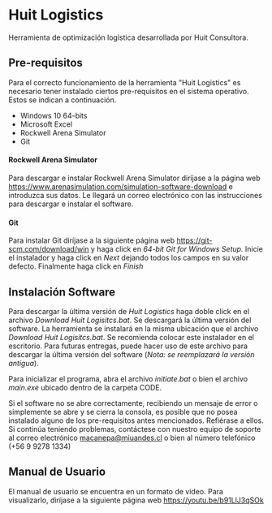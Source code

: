 # Huit Logistics

Herramienta de optimización logística desarrollada por Huit Consultora.

## Pre-requisitos
Para el correcto funcionamiento de la herramienta "Huit Logistics" es necesario
tener instalado ciertos pre-requisitos en el sistema operativo. Estos se indican
a continuación.

* Windows 10 64-bits
* Microsoft Excel
* Rockwell Arena Simulator
* Git

#### Rockwell Arena Simulator
Para descargar e instalar Rockwell Arena Simulator diríjase a la página web
<https://www.arenasimulation.com/simulation-software-download> e introduzca
sus datos. Le llegará un correo electrónico con las instrucciones para descargar
e instalar el software.

#### Git
Para instalar Git diríjase a la siguiente página web <https://git-scm.com/download/win>
y haga click en *64-bit Git for Windows Setup.* Inicie el instalador y haga click en
*Next* dejando todos los campos en su valor defecto. Finalmente haga click en *Finish*

## Instalación Software
Para descargar la última versión de *Huit Logistics* haga doble click en el archivo
*Download Huit Logisitcs.bat*. Se descargará la última versión del software. La herramienta
se instalará en la misma ubicación que el archivo *Download Huit Logisitcs.bat*. Se recomienda
colocar este instalador en el escritorio. Para futuras entregas, puede hacer uso de este
archivo para descargar la última versión del software (*Nota: se reemplazará la versión antigua*).


Para inicializar el programa, abra el archivo *initiate.bat* o bien el archivo 
*main.exe* ubicado dentro de la carpeta CODE.

Si el software no se abre correctamente, recibiendo un mensaje de error o simplemente
se abre y se cierra la consola, es posible que no posea instalado alguno de los pre-requisitos
antes mencionados. Refiérase a ellos. Si continúa teniendo problemas, contáctese con
nuestro equipo de soporte al correo electrónico
[macanepa@miuandes.cl](macanepa@miuandes.cl) o bien al número telefónico (+56 9 9278 1334)

## Manual de Usuario
El manual de usuario se encuentra en un formato de video. Para visualizarlo, diríjase a la
siguiente página web <https://youtu.be/b91LlJ3qSOk>